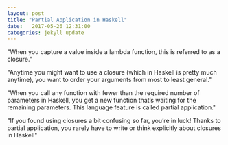 ```yaml
---
layout: post
title: "Partial Application in Haskell"
date:   2017-05-26 12:31:00
categories: jekyll update
---
```


"When you capture a value inside a lambda function, this is referred to as a closure."

"Anytime you might want to use a closure (which in Haskell is pretty much anytime), you want to order your arguments from most to least general."

"When you call any function with fewer than the required number of parameters in Haskell, you get a new function that’s waiting for the remaining parameters. This language feature is called partial application."

"If you found using closures a bit confusing so far, you’re in luck! Thanks to partial application, you rarely have to write or think explicitly about closures in Haskell"
